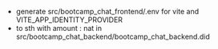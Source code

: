 - generate src/bootcamp_chat_frontend/.env for vite and VITE_APP_IDENTITY_PROVIDER
- to sth with amount : nat in src/bootcamp_chat_backend/bootcamp_chat_backend.did

